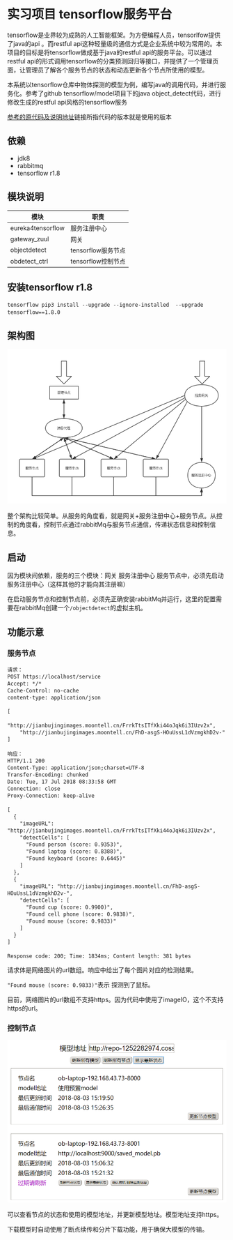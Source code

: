 # 实习项目 tensorflow服务平台

tensorflow是业界较为成熟的人工智能框架。为方便编程人员，tensorlfow提供了java的api
。而restful api这种轻量级的通信方式是企业系统中较为常用的。本项目的目标是将tensorflow做成基于java的restful
 api的服务平台。可以通过restful api的形式调用tensorflow的分类预测回归等接口，并提供了一个管理页面，让管理员了解各个服务节点的状态和动态更新各个节点所使用的模型。

本系统以tensorflow仓库中物体探测的模型为例，编写java的调用代码，并进行服务化。参考了github tensorflow/model项目下的java object_detect代码，进行修改生成的restful api风格的tensorflow服务

[参考的原代码及说明地址](https://github.com/tensorflow/models/tree/de2842408a1790a56718c293e01e0d555fa84035/samples/languages/java/object_detection)链接所指代码的版本就是使用的版本
## 依赖

- jdk8
- rabbitmq
- tensorflow r1.8

## 模块说明

|模块|职责|
|-----|-----|
|eureka4tensorflow|服务注册中心|
|gateway_zuul|网关|
|objectdetect|tensorflow服务节点|
|obdetect_ctrl|tensorflow控制节点|

## 安装tensorflow r1.8

`tensorflow pip3 install --upgrade --ignore-installed  --upgrade tensorflow==1.8.0`

## 架构图

![架构图](structure.png)

整个架构比较简单。从服务的角度看，就是网关+服务注册中心+服务节点。从控制的角度看，控制节点通过rabbitMq与服务节点通信，传递状态信息和控制信息。

## 启动

因为模块间依赖，服务的三个模块：网关 服务注册中心 服务节点中，必须先启动服务注册中心（这样其他的才能向其注册嘛）

在启动服务节点和控制节点前，必须先正确安装rabbitMq并运行，这里的配置需要在rabbitMq创建一个`/objectdetect`的虚拟主机。

## 功能示意

### 服务节点

```
请求：
POST https://localhost/service
Accept: */*
Cache-Control: no-cache
content-type: application/json

[
    "http://jianbujingimages.moontell.cn/FrrkTtsITfXki44oJqk6i3IUzv2x",
    "http://jianbujingimages.moontell.cn/FhD-asgS-HOuUssL1dVzmgkhD2v-"
]

响应：
HTTP/1.1 200 
Content-Type: application/json;charset=UTF-8
Transfer-Encoding: chunked
Date: Tue, 17 Jul 2018 08:33:58 GMT
Connection: close
Proxy-Connection: keep-alive

[
  {
    "imageURL": "http://jianbujingimages.moontell.cn/FrrkTtsITfXki44oJqk6i3IUzv2x",
    "detectCells": [
      "Found person (score: 0.9353)",
      "Found laptop (score: 0.8388)",
      "Found keyboard (score: 0.6445)"
    ]
  },
  {
    "imageURL": "http://jianbujingimages.moontell.cn/FhD-asgS-HOuUssL1dVzmgkhD2v-",
    "detectCells": [
      "Found cup (score: 0.9900)",
      "Found cell phone (score: 0.9838)",
      "Found mouse (score: 0.9833)"
    ]
  }
]

Response code: 200; Time: 1834ms; Content length: 381 bytes
```

请求体是网络图片的url数组。响应中给出了每个图片对应的检测结果。

`"Found mouse (score: 0.9833)"`表示 探测到了鼠标。

目前，网络图片的url数组不支持https。因为代码中使用了imageIO，这个不支持https的url。

### 控制节点

![控制节点](ctrl.png)

可以查看节点的状态和使用的模型地址，并更新模型地址。模型地址支持https。

下载模型时自动使用了断点续传和分片下载功能，用于确保大模型的传输。
